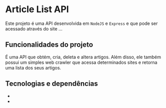 # Article List API

Este projeto é uma API desenvolvida em `NodeJS` e `Express` e que pode ser acessado através do site ...

## Funcionalidades do projeto

É uma API que obtém, cria, deleta e altera artigos. Além disso, ele também possui um simples web crawler que acessa determinados sites e retorna uma lista dos seus artigos.

## Tecnologias e dependências

- 
- 
